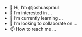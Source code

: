 - 👋 Hi, I’m @joshuaspraul
- 👀 I’m interested in ...
- 🌱 I’m currently learning ...
- 💞️ I’m looking to collaborate on ...
- 📫 How to reach me ...

<!---
joshuaspraul/joshuaspraul is a ✨ special ✨ repository because its `README.md` (this file) appears on your GitHub profile.
You can click the Preview link to take a look at your changes.
--->
